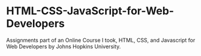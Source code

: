 # HTML-CSS-JavaScript-for-Web-Developers
Assignments part of an Online Course I took, HTML, CSS, and Javascript for Web Developers by Johns Hopkins University.
